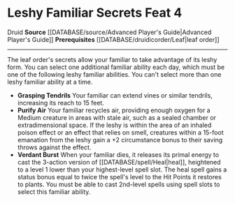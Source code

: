﻿---
feat: Leshy Familiar Secrets
id: '1713'
level: '4'
name: Leshy Familiar Secrets
prerequisite: '[[DATABASE/druidicorder/Leaf|leaf order]]'
rarity: Common
source: '[[DATABASE/source/Advanced Player''s Guide|Advanced Player''s Guide]]'
trait:
- '[[DATABASE/trait/Druid|Druid]]'
type: Feat

---
# Leshy Familiar Secrets <span class="item-type">Feat 4</span>

<span class="item-trait">Druid</span>
**Source** [[DATABASE/source/Advanced Player's Guide|Advanced Player's Guide]] 
**Prerequisites** [[DATABASE/druidicorder/Leaf|leaf order]]

---
The leaf order's secrets allow your familiar to take advantage of its leshy form. You can select one additional familiar ability each day, which must be one of the following leshy familiar abilities. You can't select more than one leshy familiar ability at a time.

* **Grasping Tendrils** Your familiar can extend vines or similar tendrils, increasing its reach to 15 feet.
* **Purify Air** Your familiar recycles air, providing enough oxygen for a Medium creature in areas with stale air, such as a sealed chamber or extradimensional space. If the leshy is within the area of an inhaled poison effect or an effect that relies on smell, creatures within a 15-foot emanation from the leshy gain a +2 circumstance bonus to their saving throws against the effect.
* **Verdant Burst** When your familiar dies, it releases its primal energy to cast the 3-action version of [[DATABASE/spell/Heal|heal]], heightened to a level 1 lower than your highest-level spell slot. The heal spell gains a status bonus equal to twice the spell's level to the Hit Points it restores to plants. You must be able to cast 2nd-level spells using spell slots to select this familiar ability.